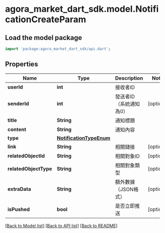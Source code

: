 # agora_market_dart_sdk.model.NotificationCreateParam

## Load the model package
```dart
import 'package:agora_market_dart_sdk/api.dart';
```

## Properties
Name | Type | Description | Notes
------------ | ------------- | ------------- | -------------
**userId** | **int** | 接收者ID | 
**senderId** | **int** | 發送者ID（系統通知為0） | [optional] 
**title** | **String** | 通知標題 | 
**content** | **String** | 通知內容 | 
**type** | [**NotificationTypeEnum**](NotificationTypeEnum.md) |  | 
**link** | **String** | 相關鏈接 | [optional] 
**relatedObjectId** | **String** | 相關對象ID | [optional] 
**relatedObjectType** | **String** | 相關對象類型 | [optional] 
**extraData** | **String** | 額外數據（JSON格式） | [optional] 
**isPushed** | **bool** | 是否立即推送 | [optional] 

[[Back to Model list]](../README.md#documentation-for-models) [[Back to API list]](../README.md#documentation-for-api-endpoints) [[Back to README]](../README.md)


